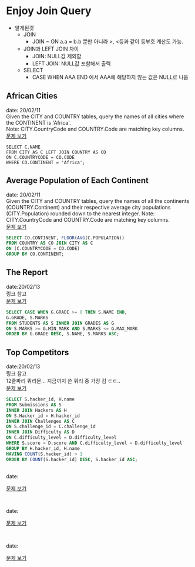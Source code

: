 # Enjoy Join Query

* 알게된것
  * JOIN
    * JOIN ~ ON a.a = b.b 뿐만 아니라 >, <등과 같이 등부호 계산도 가능.
  * JOIN과 LEFT JOIN 차이
    * JOIN: NULL값 제외함
    * LEFT JOIN: NULL값 포함해서 출력
  * SELECT
    * CASE WHEN AAA END 에서 AAA에 해당하지 않는 값은 NULL로 나옴
    
  
  
## African Cities
date: 20/02/11  
Given the CITY and COUNTRY tables, query the names of all cities where the CONTINENT is 'Africa'.  
Note: CITY.CountryCode and COUNTRY.Code are matching key columns.  
[문제 보기](https://www.hackerrank.com/challenges/african-cities/problem)  
```MYSQL
SELECT C.NAME
FROM CITY AS C LEFT JOIN COUNTRY AS CO
ON C.COUNTRYCODE = CO.CODE
WHERE CO.CONTINENT = 'Africa';
```

## Average Population of Each Continent
date: 20/02/11  
Given the CITY and COUNTRY tables, query the names of all the continents (COUNTRY.Continent) and their respective average city populations (CITY.Population) rounded down to the nearest integer.
Note: CITY.CountryCode and COUNTRY.Code are matching key columns.  
[문제 보기](https://www.hackerrank.com/challenges/average-population-of-each-continent/problem?h_r=next-challenge&h_v=zen)  
```SQL
SELECT CO.CONTINENT, FLOOR(AVG(C.POPULATION))
FROM COUNTRY AS CO JOIN CITY AS C
ON (C.COUNTRYCODE = CO.CODE)
GROUP BY CO.CONTINENT;
```

## The Report
date:20/02/13  
링크 참고  
[문제 보기](https://www.hackerrank.com/challenges/the-report/problem)  
```SQL
SELECT CASE WHEN G.GRADE >= 8 THEN S.NAME END,
G.GRADE, S.MARKS
FROM STUDENTS AS S INNER JOIN GRADES AS G
ON S.MARKS >= G.MIN_MARK AND S.MARKS <= G.MAX_MARK
ORDER BY G.GRADE DESC, S.NAME, S.MARKS ASC;
```

## Top Competitors
date:20/02/13  
링크 참고  
12줄짜리 쿼리문... 지금까지 쓴 쿼리 중 가장 김 ㄷㄷ..  
[문제 보기](https://www.hackerrank.com/challenges/full-score/problem)  
```SQL
SELECT S.hacker_id, H.name
FROM Submissions AS S 
INNER JOIN Hackers AS H
ON S.Hacker_id = H.hacker_id 
INNER JOIN Challenges AS C 
ON S.challenge_id = C.challenge_id
INNER JOIN Difficulty AS D
ON C.difficulty_level = D.difficulty_level
WHERE S.score = D.score AND C.difficulty_level = D.difficulty_level
GROUP BY H.hacker_id, H.name
HAVING COUNT(S.hacker_id) > 1
ORDER BY COUNT(S.hacker_id) DESC, S.hacker_id ASC;
```

## 
date:  
  
[문제 보기]()  
```SQL

```

## 
date:  
  
[문제 보기]()  
```SQL

```

## 
date:  
  
[문제 보기]()  
```SQL

```
